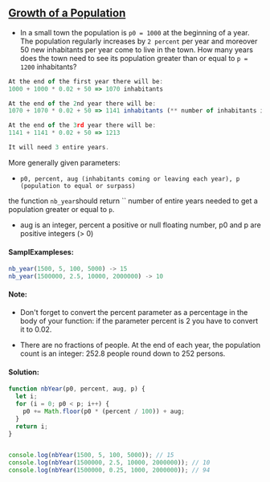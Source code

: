 ## [Growth of a Population](https://www.codewars.com/kata/563b662a59afc2b5120000c6)

- In a small town the population is `p0 = 1000` at the beginning of a year. The population regularly increases by `2 percent` per year and moreover 50 new inhabitants per year come to live in the town. How many years does the town need to see its population greater than or equal to `p = 1200` inhabitants?

```js
At the end of the first year there will be:
1000 + 1000 * 0.02 + 50 => 1070 inhabitants

At the end of the 2nd year there will be:
1070 + 1070 * 0.02 + 50 => 1141 inhabitants (** number of inhabitants is an integer **)

At the end of the 3rd year there will be:
1141 + 1141 * 0.02 + 50 => 1213

It will need 3 entire years.
```

More generally given parameters:

- `p0, percent, aug (inhabitants coming or leaving each year), p (population to equal or surpass)`

the function `nb_year`should return `` number of entire years needed to get a population greater or equal to `p`.

- aug is an integer, percent a positive or null floating number, p0 and p are positive integers (> 0)

#### SamplExampleses:

```js
nb_year(1500, 5, 100, 5000) -> 15
nb_year(1500000, 2.5, 10000, 2000000) -> 10
```

#### Note:
- Don't forget to convert the percent parameter as a percentage in the body of your function: if the parameter percent is 2 you have to convert it to 0.02.

- There are no fractions of people. At the end of each year, the population count is an integer: 252.8 people round down to 252 persons.

#### Solution:

```js
function nbYear(p0, percent, aug, p) {
  let i;
  for (i = 0; p0 < p; i++) {
    p0 += Math.floor(p0 * (percent / 100)) + aug;
  }
  return i;
}


console.log(nbYear(1500, 5, 100, 5000)); // 15
console.log(nbYear(1500000, 2.5, 10000, 2000000)); // 10
console.log(nbYear(1500000, 0.25, 1000, 2000000)); // 94
```
